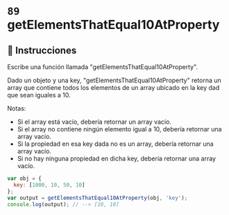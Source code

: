 # `89` getElementsThatEqual10AtProperty

## 📝 Instrucciones

Escribe una función llamada "getElementsThatEqual10AtProperty".

Dado un objeto y una key, "getElementsThatEqual10AtProperty" retorna un array que contiene todos los elementos de un array ubicado en la key dad que sean iguales a 10.


Notas:

* Si el array está vacío, debería retornar un array vacío.
* Si el array no contiene ningún elemento igual a 10, debería retornar una array vacío.
* Si la propiedad en esa key dada no es un array, debería retornar una array vacío.
* Si no hay ninguna propiedad en dicha key, debería retornar una array vacío.

```js
var obj = {
  key: [1000, 10, 50, 10]
};
var output = getElementsThatEqual10AtProperty(obj, 'key');
console.log(output); // --> [10, 10]
```